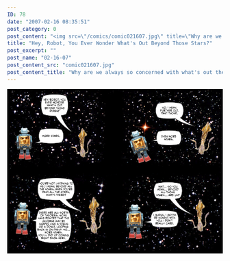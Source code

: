 ```yaml
---
ID: 78
date: "2007-02-16 08:35:51"
post_category: 0
post_content: "<img src=\"/comics/comic021607.jpg\" title=\"Why are we always so concerned with what's out there? Why don't we spend more time worrying about what's on the inside?\"/>"
title: "Hey, Robot, You Ever Wonder What's Out Beyond Those Stars?"
post_excerpt: ""
post_name: "02-16-07"
post_content_src: "comic021607.jpg"
post_content_title: "Why are we always so concerned with what's out there? Why don't we spend more time worrying about what's on the inside?"
---
```



[![Why are we always so concerned with what's out there? Why don't we spend more time worrying about what's on the inside?](/comics-hi-res/comic021607.jpg)](/comics-hi-res/comic021607.jpg)
